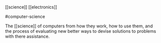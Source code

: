 [[science]]
[[electronics]]

#computer-science

The [[science]] of computers from how they work, how to use them, and the process of evaluating new better ways to devise solutions to problems with there assistance.
